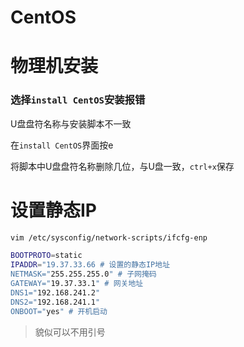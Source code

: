 # CentOS

# 物理机安装

### 选择`install CentOS`安装报错

U盘盘符名称与安装脚本不一致

在`install CentOS`界面按e

将脚本中U盘盘符名称删除几位，与U盘一致，`ctrl+x`保存

# 设置静态IP

```bash
vim /etc/sysconfig/network-scripts/ifcfg-enp

BOOTPROTO=static
IPADDR="19.37.33.66 # 设置的静态IP地址
NETMASK="255.255.255.0" # 子网掩码 
GATEWAY="19.37.33.1" # 网关地址
DNS1="192.168.241.2"
DNS2="192.168.241.1"
ONBOOT="yes" # 开机启动
```

> 貌似可以不用引号
